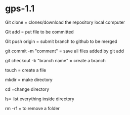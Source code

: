# gps-1.1

Git clone <repository> = clones/download the repository local computer

Git add <file name> = put file to be committed

Git push origin <branchname> = submit branch to github to be merged

git commit -m "comment" = save all files added by git add

git checkout -b "branch name" = create a branch

touch = create a file

mkdir = make directory

cd =change directory

ls= list everything inside directory

rm -rf = to remove a folder

